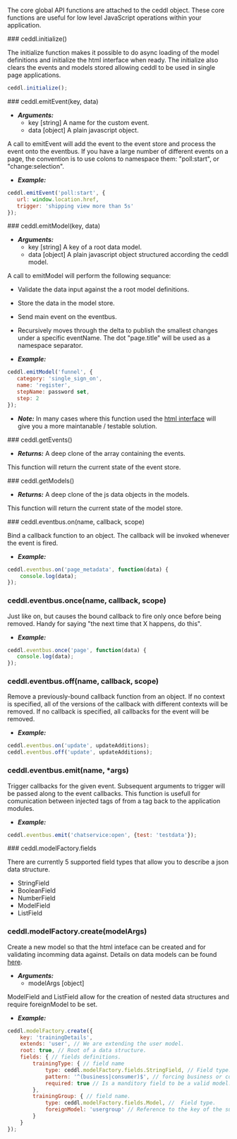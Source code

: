 The core global API functions are attached to the ceddl object. These core functions are useful for low level JavaScript operations within your application.

<div id="initialize"> </div>
### ceddl.initialize()

The initialize function makes it possible to do async loading of the model definitions and initialize the html interface when ready. The initialize also clears the events and models stored allowing ceddl to be used in single page applications.


```js
ceddl.initialize();
```

<div id="emitevent"> </div>
### ceddl.emitEvent(key, data)

* ***Arguments:***
    - key [string] A name for the custom event.
    - data [object] A plain javascript object.

A call to emitEvent will add the event to the event store and process the event onto the eventbus. If you have a large number of different events on a page, the convention is to use colons to namespace them: "poll:start", or "change:selection".

* ***Example:***
```js
ceddl.emitEvent('poll:start', {
   url: window.location.href,
   trigger: 'shipping view more than 5s'
});
```

<div id="emitmodel"> </div>
### ceddl.emitModel(key, data)

* ***Arguments:***
    - key [string] A key of a root data model.
    - data [object] A plain javascript object structured according the ceddl model.

A call to emitModel will perform the following sequance:

* Validate the data input against the a root model definitions.
* Store the data in the model store.
* Send main event on the eventbus.
* Recursively moves through the delta to publish the smallest changes under a specific eventName. The dot "page.title" will be used as a namespace separator.

* ***Example:***
```js
ceddl.emitModel('funnel', {
   category: 'single_sign_on',
   name: 'register',
   stepName: password set,
   step: 2
});
```
* ***Note:***
In many cases where this function used the [html interface](html-interface) will give you a more maintanable / testable solution.

<div id="getevents"> </div>
### ceddl.getEvents()

* ***Returns:*** A deep clone of the array containing the events.

This function will return the current state of the event store.

<div id="getmodels"> </div>
### ceddl.getModels()

* ***Returns:*** A deep clone of the js data objects in the models.

This function will return the current state of the model store.

<div id="eventbus"> </div>
### ceddl.eventbus.on(name, callback, scope)

Bind a callback function to an object. The callback will be invoked whenever the event is fired.

* ***Example:***
```js
ceddl.eventbus.on('page_metadata', function(data) {
    console.log(data);
});
```

### ceddl.eventbus.once(name, callback, scope)

Just like on, but causes the bound callback to fire only once before being removed. Handy for saying "the next time that X happens, do this".

* ***Example:***
```js
ceddl.eventbus.once('page', function(data) {
   console.log(data);
});
```

### ceddl.eventbus.off(name, callback, scope)

Remove a previously-bound callback function from an object. If no context is specified, all of the versions of the callback with different contexts will be removed. If no callback is specified, all callbacks for the event will be removed.

* ***Example:***
```js
ceddl.eventbus.on('update', updateAdditions);
ceddl.eventbus.off('update', updateAdditions);
```

### ceddl.eventbus.emit(name, *args)

Trigger callbacks for the given event. Subsequent arguments to trigger will be passed along to the event callbacks. This function is usefull for comunication between injected tags of from a tag back to the application modules.

* ***Example:***
```js
ceddl.eventbus.emit('chatservice:open', {test: 'testdata'});
```

<div id="modelfactory"> </div>
### ceddl.modelFactory.fields

There are currently 5 supported field types that allow you to describe a json data structure.

* StringField
* BooleanField
* NumberField
* ModelField
* ListField

### ceddl.modelFactory.create(modelArgs)

Create a new model so that the html inteface can be created and for validating incomming data against. Details on data models can be found [here](data-models).

* ***Arguments:***
    - modelArgs [object]

ModelField and ListField allow for the creation of nested data structures and require foreignModel to be set.

* ***Example:***
```js
ceddl.modelFactory.create({
    key: 'trainingDetails',
    extends: 'user', // We are extending the user model.
    root: true, // Root of a data structure.
    fields: { // fields definitions.
        trainingType: { // field name
            type: ceddl.modelFactory.fields.StringField, // Field type.
            pattern: '^(business|consumer)$', // forcing business or consumer.
            required: true // Is a manditory field to be a valid model.
        },
        trainingGroup: { // field name.
            type: ceddl.modelFactory.fields.Model, //  Field type.
            foreignModel: 'usergroup' // Reference to the key of the sub model.
        }
    }
});
```


